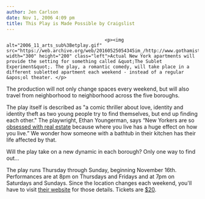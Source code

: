 ```yaml
---
author: Jen Carlson
date: Nov 1, 2006 4:09 pm
title: This Play is Made Possible by Craigslist
---
```


	
										<p><img alt="2006_11_arts_sub%3Betplay.gif" src="https://web.archive.org/web/20160525054345im_/http://www.gothamist.com/attachments/arts_jen/2006_11_arts_sub%3Betplay.gif" width="300" height="200" class="left">Actual New York apartments will provide the setting for something called &quot;The Sublet Experiment&quot;. The play, a romantic comedy, will take place in a different subletted apartment each weekend - instead of a regular &apos;ol theater. </p>

<p>The production will not only change spaces every weekend, but will also travel from neighborhood to neighborhood across the five boroughs.</p>

<p>The play itself is described as &quot;a comic thriller about love, identity and identity theft as two young people try to find themselves, but end up finding each other.&quot; The playwright, Ethan Youngerman, says &#x201C;New Yorkers are so <a href="https://web.archive.org/web/20160525054345/http://curbed.com/">obsessed with real estate</a> because where you live has a huge effect on how you live.&#x201D; We wonder how someone with a bathtub in their kitchen has their life affected by that. </p>

<p>Will the play take on a new dynamic in each borough? Only one way to find out...</p>

<p>The play runs Thursday through Sunday, beginning November 16th.  Performances are at 8pm on Thursdays and Fridays and at 7pm on Saturdays and Sundays. Since the location changes each weekend, you&apos;ll have to visit <a href="https://web.archive.org/web/20160525054345/http://www.subletexperiment.com /">their website</a> for those details. Tickets are <a href="https://web.archive.org/web/20160525054345/http://www.theatermania.com/">$20</a>. </p>					
										
									
				